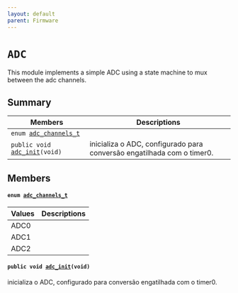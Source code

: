 ```yaml
---
layout: default
parent: Firmware
---
```


# `ADC` 

This module implements a simple ADC using a state machine to mux between the adc channels.

## Summary

 Members                        | Descriptions                                
--------------------------------|---------------------------------------------
`enum `[`adc_channels_t`](#group__ADC_1gae42d3d56891fd58a00023295bbf1a295)            | 
`public void `[`adc_init`](#group__ADC_1ga2b815e6730e8723a6d1d06d9ef8f31c0)`(void)`            | inicializa o ADC, configurado para conversão engatilhada com o timer0.

## Members

#### `enum `[`adc_channels_t`](#group__ADC_1gae42d3d56891fd58a00023295bbf1a295) 

 Values                         | Descriptions                                
--------------------------------|---------------------------------------------
ADC0            | 
ADC1            | 
ADC2            | 

#### `public void `[`adc_init`](#group__ADC_1ga2b815e6730e8723a6d1d06d9ef8f31c0)`(void)` 

inicializa o ADC, configurado para conversão engatilhada com o timer0.


